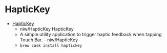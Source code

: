 # HapticKey
- [HapticKey](https://github.com/niw/HapticKey)
  -  niw/HapticKey HapticKey
  - A simple utility application to trigger haptic feedback when tapping Touch Bar. - niw/HapticKey
  - `brew cask install haptickey`
